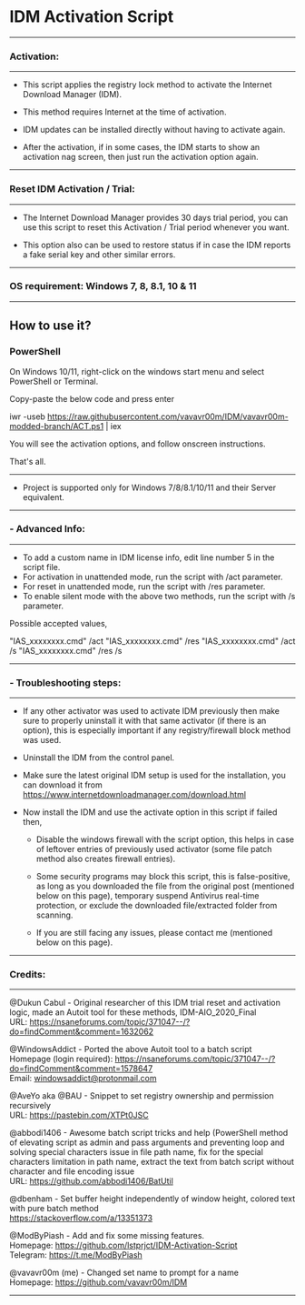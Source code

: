 # IDM Activation Script
_________________________________

###   Activation:
_________________________________

 - This script applies the registry lock method to activate the Internet Download Manager (IDM).

 - This method requires Internet at the time of activation.

 - IDM updates can be installed directly without having to activate again.

 - After the activation, if in some cases, the IDM starts to show an activation nag screen, 
   then just run the activation option again.

_________________________________

###   Reset IDM Activation / Trial:
_________________________________

 - The Internet Download Manager provides 30 days trial period, you can use this script to 
   reset this Activation / Trial period whenever you want.
 
 - This option also can be used to restore status if in case the IDM reports a fake serial
   key and other similar errors.

_________________________________

###   OS requirement: Windows 7, 8, 8.1, 10 & 11
_________________________________

##   How to use it?

###   PowerShell

On Windows 10/11, right-click on the windows start menu and select PowerShell or Terminal.

Copy-paste the below code and press enter

iwr -useb https://raw.githubusercontent.com/vavavr00m/IDM/vavavr00m-modded-branch/ACT.ps1 | iex

You will see the activation options, and follow onscreen instructions.

That's all.
_________________________________

 - Project is supported only for Windows 7/8/8.1/10/11 and their Server equivalent.

_________________________________

### - Advanced Info:
_________________________________

   - To add a custom name in IDM license info, edit line number 5 in the script file.
   - For activation in unattended mode, run the script with /act parameter.
   - For reset in unattended mode, run the script with /res parameter.
   - To enable silent mode with the above two methods, run the script with /s parameter.

Possible accepted values,

"IAS_xxxxxxxx.cmd" /act
"IAS_xxxxxxxx.cmd" /res
"IAS_xxxxxxxx.cmd" /act /s
"IAS_xxxxxxxx.cmd" /res /s

_________________________________

### - Troubleshooting steps:
_________________________________

   - If any other activator was used to activate IDM previously then make sure to properly
     uninstall it with that same activator (if there is an option), this is especially important
     if any registry/firewall block method was used.

   - Uninstall the IDM from the control panel.

   - Make sure the latest original IDM setup is used for the installation,
     you can download it from https://www.internetdownloadmanager.com/download.html

   - Now install the IDM and use the activate option in this script if failed then,

     - Disable the windows firewall with the script option, this helps in case of leftover entries of
       previously used activator (some file patch method also creates firewall entries).

     - Some security programs may block this script, this is false-positive, as long as you 
       downloaded the file from the original post (mentioned below on this page), temporary suspend
       Antivirus real-time protection, or exclude the downloaded file/extracted folder from scanning.

     - If you are still facing any issues, please contact me (mentioned below on this page).

____________________________________________________________________________________________________

###   Credits:
____________________________________________________________________________________________________

   @Dukun Cabul        - Original researcher of this IDM trial reset and activation logic,
                         made an Autoit tool for these methods, IDM-AIO_2020_Final
<br>                         URL: https://nsaneforums.com/topic/371047--/?do=findComment&comment=1632062
                         
   @WindowsAddict	     - Ported the above Autoit tool to a batch script
<br>                         Homepage (login required): https://nsaneforums.com/topic/371047--/?do=findComment&comment=1578647
<br>			     Email: windowsaddict@protonmail.com             
   
   @AveYo aka @BAU     - Snippet to set registry ownership and permission recursively
<br>                         URL: https://pastebin.com/XTPt0JSC

   @abbodi1406         - Awesome batch script tricks and help (PowerShell method of elevating script as admin and pass arguments and preventing loop and solving special characters issue in file path name, fix for the special characters limitation in path name, extract the text from batch script without character and file encoding issue
<br>			 URL: https://github.com/abbodi1406/BatUtil
			 
   @dbenham            - Set buffer height independently of window height, colored text with pure batch method
<br>                         https://stackoverflow.com/a/13351373

   @ModByPiash        	- Add and fix some missing features.
<br>                         Homepage:	https://github.com/lstprjct/IDM-Activation-Script
<br>                         Telegram:	https://t.me/ModByPiash
			
   @vavavr00m (me)	- Changed set name to prompt for a name
<br>                         Homepage: https://github.com/vavavr00m/IDM

____________________________________________________________________________________________________
